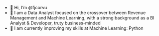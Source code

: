 - 👋 Hi, I’m @fjcorvu
- 👀 I am a Data Analyst focused on the crossover between Revenue Management and Machine Learning, with a strong background as a BI Analyst & Developer, truty business-minded
- 🌱 I am currently improving my skills at Machine Learning: Python

<!---
fjcorvu/fjcorvu is a ✨ special ✨ repository because its `README.md` (this file) appears on your GitHub profile.
You can click the Preview link to take a look at your changes.
--->
